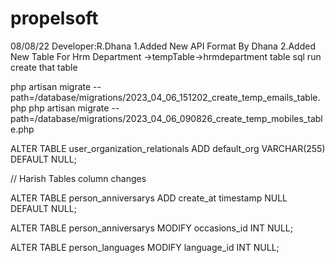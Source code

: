 # propelsoft

08/08/22
Developer:R.Dhana
1.Added New API Format By Dhana
2.Added New Table For Hrm Department ->tempTable->hrmdepartment table sql run create that table


 php artisan migrate --path=/database/migrations/2023_04_06_151202_create_temp_emails_table.php
 php artisan migrate --path=/database/migrations/2023_04_06_090826_create_temp_mobiles_table.php


 ALTER TABLE user_organization_relationals
ADD default_org VARCHAR(255) DEFAULT NULL;


// Harish
Tables column changes


ALTER TABLE person_anniversarys
ADD create_at timestamp NULL DEFAULT NULL;

ALTER TABLE person_anniversarys
MODIFY occasions_id INT NULL;

ALTER TABLE person_languages
MODIFY language_id INT NULL;
